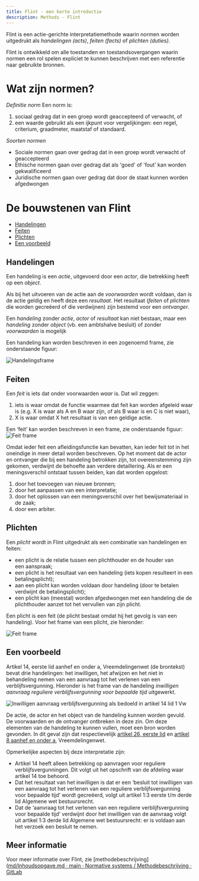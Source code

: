 ```yaml
---
title: Flint - een korte introductie
description: Methods - Flint
---
```

Flint is een actie-gerichte interpretatiemethode waarin normen worden uitgedrukt als _handelingen (acts)_, _feiten (facts)_ of _plichten (duties)_. 

Flint is ontwikkeld om alle toestanden en toestandsovergangen waarin normen een rol spelen expliciet te kunnen beschrijven met een referentie naar gebruikte bronnen.

# Wat zijn normen?

*Definitie norm*
Een norm is:

1. sociaal gedrag dat in een groep wordt geaccepteerd of verwacht, of
2. een waarde gebruikt als een ijkpunt voor vergelijkingen: een regel, criterium, graadmeter, maatstaf of standaard.

*Soorten normen*

- Sociale normen gaan over gedrag dat in een groep wordt verwacht of geaccepteerd
- Ethische normen gaan over gedrag dat als 'goed' of 'fout' kan worden gekwalificeerd
- Juridische normen gaan over gedrag dat door de staat kunnen worden afgedwongen

# De bouwstenen van Flint

- [Handelingen](#handelingen)
- [Feiten](#feiten)
- [Plichten](#plichten)
- [Een voorbeeld](#een-voorbeeld)

## Handelingen

Een handeling is een _actie_, uitgevoerd door een _actor_, die betrekking heeft op een _object_. 

Als bij het uitvoeren van de actie aan de _voorwaarden_ wordt voldaan, dan is de actie geldig en heeft deze een _resultaat_. Het resultaat (_feiten_ of _plichten_ die worden gecreëerd of die verdwijnen) zijn bestemd voor een _ontvanger_. 

Een _handeling_ zonder _actie_, _actor_ of _resultaat_ kan niet bestaan, maar een _handeling_ zonder _object_ (vb. een ambtshalve besluit) of zonder _voorwaarden_ is mogelijk

Een handeling kan worden beschreven in een zogenoemd frame, zie onderstaande figuur:

![Handelingsframe](https://gitlab.com/normativesystems/methodebeschrijving/-/raw/main/images/handelingsframe.png)

## Feiten

Een _feit_ is iets dat onder voorwaarden _waar_ is. Dat wil zeggen:

1. iets is waar omdat de functie waarmee dat feit kan worden afgeleid waar is (e.g. X is waar als A en B waar zijn, of als B waar is en C is niet waar),
2. X is waar omdat X het resultaat is van een geldige actie.

Een ‘feit’ kan worden beschreven in een frame, zie onderstaande figuur:
![Feit frame](https://gitlab.com/normativesystems/methodebeschrijving/-/raw/main/images/feit-frame.png)

Omdat ieder feit een afleidingsfunctie kan bevatten, kan ieder feit tot in het oneindige in meer detail worden beschreven. Op het moment dat de actor en ontvanger die bij een handeling betrokken zijn, tot overeenstemming zijn gekomen, verdwijnt de behoefte aan verdere detaillering. Als er een meningsverschil ontstaat tussen beiden, kan dat worden opgelost:

1. door het toevoegen van nieuwe bronnen;
2. door het aanpassen van een interpretatie;
3. door het oplossen van een meningsverschil over het bewijsmateriaal in de zaak;
4. door een arbiter.

## Plichten

Een _plicht_ wordt in Flint uitgedrukt als een combinatie van handelingen en feiten:

- een plicht is de relatie tussen een plichthouder en de houder van een aanspraak;
- een plicht is het resultaat van een handeling (iets kopen resulteert in een betalingsplicht);
- aan een plicht kan worden voldaan door handeling (door te betalen verdwijnt de betalingsplicht);
- een plicht kan (meestal) worden afgedwongen met een handeling die de plichthouder aanzet tot het vervullen van zijn plicht.

Een plicht is een feit (de plicht bestaat omdat hij het gevolg is van een handeling). Voor het frame van een plicht, zie hieronder:

![Feit frame](https://gitlab.com/normativesystems/methodebeschrijving/-/raw/main/images/plicht-frame.png)

## Een voorbeeld

Artikel 14, eerste lid aanhef en onder a, Vreemdelingenwet (de brontekst) bevat drie handelingen: het inwilligen, het afwijzen en het niet in behandeling nemen van een aanvraag tot het verlenen van een verblijfsvergunning. Hieronder is het frame van de handeling _inwilligen aanvraag reguliere verblijfsvergunning voor bepaalde tijd_ uitgewerkt.

![Inwilligen aanvraag verblijfsvergunning als bedoeld in artikel 14 lid 1 Vw](https://gitlab.com/normativesystems/methodebeschrijving/-/raw/main/images/handelingsframe-inwilligen-rvv-artikel-14-lid-1-onder-a-vw.png)

De actie, de actor en het object van de handeling kunnen worden gevuld. De voorwaarden en de ontvanger ontbreken in deze zin. Om deze elementen van de handeling te kunnen vullen, moet een bron worden gevonden. In dit geval zijn dat respectievelijk [artikel 26, eerste lid](https://wetten.overheid.nl/BWBR0011823/2022-10-01/0#Hoofdstuk3_Afdeling3_Paragraaf5_Artikel26) en [artikel 8 aanhef en onder a](https://wetten.overheid.nl/BWBR0011823/2022-10-01/0#Hoofdstuk3_Afdeling1_Artikel8), Vreemdelingenwet.

Opmerkelijke aspecten bij deze interpretatie zijn:

- Artikel 14 heeft alleen betrekking op aanvragen voor reguliere verblijfsvergunningen. Dit volgt uit het opschrift van de afdeling waar artikel 14 toe behoord.
- Dat het resultaat van het inwilligen is dat er een ‘besluit tot inwilligen van een aanvraag tot het verlenen van een reguliere verblijfsvergunning voor bepaalde tijd’ wordt gecreëerd, volgt uit artikel 1:3 eerste t/m derde lid Algemene wet bestuursrecht.
- Dat de ‘aanvraag tot het verlenen van een reguliere verblijfsvergunning voor bepaalde tijd’ verdwijnt door het inwilligen van de aanvraag volgt uit artikel 1:3 derde lid Algemene wet bestuursrecht: er is voldaan aan het verzoek een besluit te nemen.

## Meer informatie

Voor meer informatie over Flint, zie [methodebeschrijving]([md/Inhoudsopgave.md · main · Normative systems / Methodebeschrijving · GitLab](https://gitlab.com/normativesystems/methodebeschrijving/-/blob/main/md/Inhoudsopgave.md)


